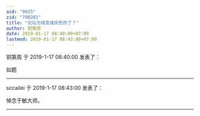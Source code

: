 ```yaml
---
aid: "9025"
zid: "790281"
title: "论坛为啥变成灰色的了？"
author: 铜第周
date: 2019-01-17 08:40:00+07:00
lastmod: 2019-01-17 08:43:00+07:00
---
```


铜第周 于 2019-1-17 08:40:00 发表了：

如题

---

sccailei 于 2019-1-17 08:43:00 发表了：

悼念于敏大师。

---
